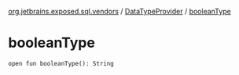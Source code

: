 [org.jetbrains.exposed.sql.vendors](../index.md) / [DataTypeProvider](index.md) / [booleanType](.)

# booleanType

`open fun booleanType(): String`